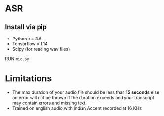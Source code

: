 # ASR
## Install via pip
- Python >= 3.6
- Tensorflow = 1.14
- Scipy (for reading wav files)

RUN `mic.py`

# Limitations

- The max duration of your audio file should be less than **15 seconds** else an error will not be thrown if the duration exceeds and your transcript may contain errors and missing text.
- Trained on english audio with Indian Accent recorded at 16 KHz
